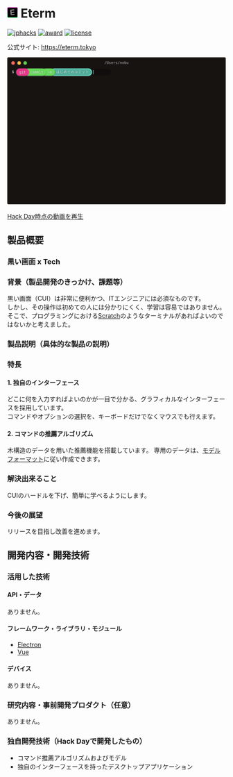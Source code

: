 # <img src="docs/assets/favicon.png" height="24"> Eterm

[![jphacks](https://img.shields.io/badge/jphacks-NG__1811-brightgreen.svg)](https://2018.jphacks.com/information/jphacks-award-finalists/)
[![award](https://img.shields.io/badge/award-Best_Hack_Day-yellow.svg)](https://2018.jphacks.com/information/jphacks-award-finalists/)
[![license](https://img.shields.io/badge/license-MIT-blue.svg)](LICENSE)

公式サイト: https://eterm.tokyo

[![Thumbnail](docs/assets/screen.png)](https://eterm.tokyo)

[Hack Day時点の動画を再生](https://vimeo.com/296239145)



## 製品概要

### 黒い画面 x Tech

### 背景（製品開発のきっかけ、課題等）
黒い画面（CUI）は非常に便利かつ、ITエンジニアには必須なものです。   
しかし、その操作は初めての人には分かりにくく、学習は容易ではありません。  
そこで、プログラミングにおける[Scratch](https://scratch.mit.edu)のようなターミナルがあればよいのではないかと考えました。

### 製品説明（具体的な製品の説明）

### 特長

#### 1. 独自のインターフェース
どこに何を入力すればよいのかが一目で分かる、グラフィカルなインターフェースを採用しています。  
コマンドやオプションの選択を、キーボードだけでなくマウスでも行えます。  

#### 2. コマンドの推薦アルゴリズム
木構造のデータを用いた推薦機能を搭載しています。
専用のデータは、[モデルフォーマット](model)に従い作成できます。

### 解決出来ること
CUIのハードルを下げ、簡単に学べるようにします。

### 今後の展望
リリースを目指し改善を進めます。

## 開発内容・開発技術
### 活用した技術
#### API・データ
ありません。

#### フレームワーク・ライブラリ・モジュール
* [Electron](https://github.com/electron/electron)
* [Vue](https://github.com/vuejs/vue)

#### デバイス
ありません。

### 研究内容・事前開発プロダクト（任意）
ありません。

### 独自開発技術（Hack Dayで開発したもの）
* コマンド推薦アルゴリズムおよびモデル
* 独自のインターフェースを持ったデスクトップアプリケーション

